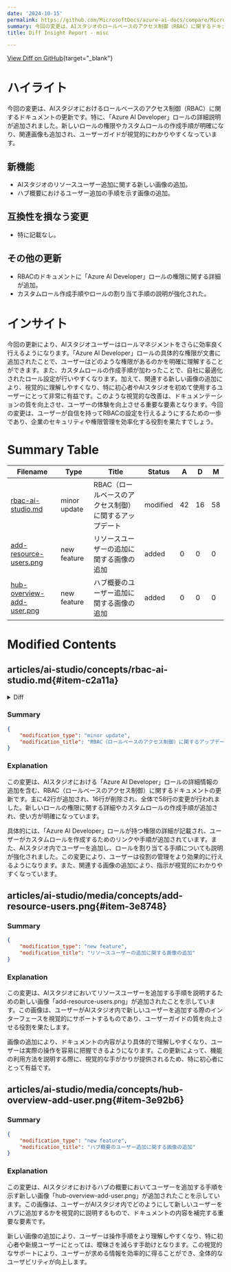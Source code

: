 ```yaml
---
date: '2024-10-15'
permalink: https://github.com/MicrosoftDocs/azure-ai-docs/compare/MicrosoftDocs:2061c5e...MicrosoftDocs:9578344
summary: 今回の変更は、AIスタジオのロールベースのアクセス制御（RBAC）に関するドキュメントの更新です。特に「Azure AI Developer」ロールの詳細説明が追加され、新しいロールの権限やカスタムロール作成手順が明確になりました。また、関連画像が追加され、ユーザーガイドが視覚的にわかりやすくなっています。この改訂により、AIスタジオのユーザーはロールマネジメントをより効率的に行えるようになります。
title: Diff Insight Report - misc

---
```


[View Diff on GitHub](https://github.com/MicrosoftDocs/azure-ai-docs/compare/MicrosoftDocs:2061c5e...MicrosoftDocs:9578344){target="_blank"}

# ハイライト
今回の変更は、AIスタジオにおけるロールベースのアクセス制御（RBAC）に関するドキュメントの更新です。特に、「Azure AI Developer」ロールの詳細説明が追加されました。新しいロールの権限やカスタムロールの作成手順が明確になり、関連画像も追加され、ユーザーガイドが視覚的にわかりやすくなっています。

## 新機能
- AIスタジオのリソースユーザー追加に関する新しい画像の追加。
- ハブ概要におけるユーザー追加の手順を示す画像の追加。

## 互換性を損なう変更
- 特に記載なし。

## その他の更新
- RBACのドキュメントに「Azure AI Developer」ロールの権限に関する詳細が追加。
- カスタムロール作成手順やロールの割り当て手順の説明が強化された。

# インサイト
今回の更新により、AIスタジオユーザーはロールマネジメントをさらに効率良く行えるようになります。「Azure AI Developer」ロールの具体的な権限が文書に追加されたことで、ユーザーはどのような権限があるのかを明確に理解することができます。また、カスタムロールの作成手順が加わったことで、自社に最適化されたロール設定が行いやすくなります。加えて、関連する新しい画像の追加により、視覚的に理解しやすくなり、特に初心者やAIスタジオを初めて使用するユーザーにとって非常に有益です。このような視覚的な改善は、ドキュメンテーションの質を向上させ、ユーザーの体験を向上させる重要な要素となります。今回の変更は、ユーザーが自信を持ってRBACの設定を行えるようにするための一歩であり、企業のセキュリティや権限管理を効率化する役割を果たすでしょう。

# Summary Table
|  Filename  | Type |    Title    | Status | A  | D  | M  |
|------------|------|-------------|--------|----|----|----|
| [rbac-ai-studio.md](#item-c2a11a) | minor update | RBAC（ロールベースのアクセス制御）に関するアップデート | modified | 42 | 16 | 58 | 
| [add-resource-users.png](#item-3e8748) | new feature | リソースユーザーの追加に関する画像の追加 | added | 0 | 0 | 0 | 
| [hub-overview-add-user.png](#item-3e92b6) | new feature | ハブ概要のユーザー追加に関する画像の追加 | added | 0 | 0 | 0 | 


# Modified Contents
## articles/ai-studio/concepts/rbac-ai-studio.md{#item-c2a11a}

<details>
<summary>Diff</summary>
````diff
@@ -43,33 +43,36 @@ Here's a table of the built-in roles and their permissions for the hub:
 | Azure AI Inference Deployment Operator | Perform all actions required to create a resource deployment within a resource group. |
 | Reader |     Read only access to the hub. This role is automatically assigned to all project members within the hub. |
 
-
 The key difference between Contributor and Azure AI Developer is the ability to make new hubs. If you don't want users to make new hubs (due to quota, cost, or just managing how many hubs you have), assign the Azure AI Developer role.
 
 Only the Owner and Contributor roles allow you to make a hub. At this time, custom roles can't grant you permission to make hubs.
 
+### Azure AI Developer role
+
 The full set of permissions for the new "Azure AI Developer" role are as follows:
 
 ```json
 {
     "Permissions": [ 
         { 
-        "Actions": [ 
-    
-            "Microsoft.MachineLearningServices/workspaces/*/read", 
-            "Microsoft.MachineLearningServices/workspaces/*/action", 
-            "Microsoft.MachineLearningServices/workspaces/*/delete", 
-            "Microsoft.MachineLearningServices/workspaces/*/write" 
-        ], 
+        "Actions": [
+            "Microsoft.MachineLearningServices/workspaces/*/read",
+            "Microsoft.MachineLearningServices/workspaces/*/action",
+            "Microsoft.MachineLearningServices/workspaces/*/delete",
+            "Microsoft.MachineLearningServices/workspaces/*/write",
+            "Microsoft.MachineLearningServices/locations/*/read",
+            "Microsoft.Authorization/*/read",
+            "Microsoft.Resources/deployments/*"
+        ],
     
-        "NotActions": [ 
-            "Microsoft.MachineLearningServices/workspaces/delete", 
-            "Microsoft.MachineLearningServices/workspaces/write", 
-            "Microsoft.MachineLearningServices/workspaces/listKeys/action", 
-            "Microsoft.MachineLearningServices/workspaces/hubs/write", 
-            "Microsoft.MachineLearningServices/workspaces/hubs/delete", 
-            "Microsoft.MachineLearningServices/workspaces/featurestores/write", 
-            "Microsoft.MachineLearningServices/workspaces/featurestores/delete" 
+        "NotActions": [
+            "Microsoft.MachineLearningServices/workspaces/delete",
+            "Microsoft.MachineLearningServices/workspaces/write",
+            "Microsoft.MachineLearningServices/workspaces/listKeys/action",
+            "Microsoft.MachineLearningServices/workspaces/hubs/write",
+            "Microsoft.MachineLearningServices/workspaces/hubs/delete",
+            "Microsoft.MachineLearningServices/workspaces/featurestores/write",
+            "Microsoft.MachineLearningServices/workspaces/featurestores/delete"
         ], 
         "DataActions": [ 
             "Microsoft.CognitiveServices/accounts/OpenAI/*", 
@@ -83,6 +86,9 @@ The full set of permissions for the new "Azure AI Developer" role are as follows
     ] 
 }
 ```
+
+If the built-in Azure AI Developer role doesn't meet your needs, you can create a [custom role](#create-custom-roles).
+
 ## Default roles for projects 
 
 Projects in AI Studio have built-in roles that are available by default. 
@@ -197,6 +203,26 @@ The following JSON example defines a custom AI Studio developer role at the subs
 }
 ```
 
+For steps on creating a custom role, use one of the following articles:
+- [Azure portal](/azure/role-based-access-control/custom-roles-portal)
+- [Azure CLI](/azure/role-based-access-control/custom-roles-cli)
+- [Azure PowerShell](/azure/role-based-access-control/custom-roles-powershell)
+
+For more information on creating custom roles in general, visit the [Azure custom roles](/azure/role-based-access-control/custom-roles) article.
+
+## Assigning roles in AI Studio
+
+You can add users and assign roles directly from Azure AI Studio at either the hub or project level. From a hub or project overview page, select **New user** to add a user. 
+
+> [!NOTE]
+> You are limited to selecting built-in roles. If you need to assign custom roles, you must use the [Azure portal](/azure/role-based-access-control/role-assignments-portal), [Azure CLI](/azure/role-based-access-control/role-assignments-cli), or [Azure PowerShell](/azure/role-based-access-control/role-assignments-powershell).
+
+:::image type="content" source="../media/concepts/hub-overview-add-user.png" lightbox="../media/concepts/hub-overview-add-user.png" alt-text="Screenshot of the Azure AI Studio hub overview with the new user button highlighted.":::
+
+You are then prompted to enter the user information and select a built-in role.
+
+:::image type="content" source="../media/concepts/add-resource-users.png" lightbox="../media/concepts/add-resource-users.png" alt-text="Screenshot of the add users prompt with the role set to Azure AI Developer.":::
+
 ## Scenario: Use a customer-managed key
 
 When configuring a hub to use a customer-managed key (CMK), an Azure Key Vault is used to store the key. The user or service principal used to create the workspace must have owner or contributor access to the key vault.
````
</details>

### Summary

```json
{
    "modification_type": "minor update",
    "modification_title": "RBAC（ロールベースのアクセス制御）に関するアップデート"
}
```

### Explanation
この変更は、AIスタジオにおける「Azure AI Developer」ロールの詳細情報の追加を含む、RBAC（ロールベースのアクセス制御）に関するドキュメントの更新です。主に42行が追加され、16行が削除され、全体で58行の変更が行われました。新しいロールの権限に関する詳細やカスタムロールの作成手順が追加され、使い方が明確になっています。

具体的には、「Azure AI Developer」ロールが持つ権限の詳細が記載され、ユーザーがカスタムロールを作成するためのリンクや手順が追加されています。また、AIスタジオ内でユーザーを追加し、ロールを割り当てる手順についても説明が強化されました。この変更により、ユーザーは役割の管理をより効果的に行えるようになります。また、関連する画像の追加により、指示が視覚的にわかりやすくなっています。

## articles/ai-studio/media/concepts/add-resource-users.png{#item-3e8748}

### Summary

```json
{
    "modification_type": "new feature",
    "modification_title": "リソースユーザーの追加に関する画像の追加"
}
```

### Explanation
この変更は、AIスタジオにおいてリソースユーザーを追加する手順を説明するための新しい画像「add-resource-users.png」が追加されたことを示しています。この画像は、ユーザーがAIスタジオ内で新しいユーザーを追加する際のインターフェースを視覚的にサポートするものであり、ユーザーガイドの質を向上させる役割を果たします。

画像の追加により、ドキュメントの内容がより具体的で理解しやすくなり、ユーザーは実際の操作を容易に把握できるようになります。この更新によって、機能の利用方法を説明する際に、視覚的な手がかりが提供されるため、特に初心者にとって有益です。

## articles/ai-studio/media/concepts/hub-overview-add-user.png{#item-3e92b6}

### Summary

```json
{
    "modification_type": "new feature",
    "modification_title": "ハブ概要のユーザー追加に関する画像の追加"
}
```

### Explanation
この変更は、AIスタジオにおけるハブの概要においてユーザーを追加する手順を示す新しい画像「hub-overview-add-user.png」が追加されたことを示しています。この画像は、ユーザーがAIスタジオ内でどのようにして新しいユーザーをハブに追加するかを視覚的に説明するもので、ドキュメントの内容を補完する重要な要素です。

新しい画像の追加により、ユーザーは操作手順をより理解しやすくなり、特に初心者や新規ユーザーにとっては、曖昧さを減らす手助けとなります。この視覚的なサポートにより、ユーザーが求める情報を効率的に得ることができ、全体的なユーザビリティが向上します。


